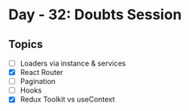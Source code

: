 # Day - 32: Doubts Session

## Topics

- [ ] Loaders via instance & services
- [x] React Router
- [ ] Pagination
- [ ] Hooks
- [x] Redux Toolkit vs useContext
